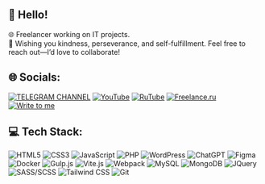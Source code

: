 ## 👋 Hello!

🌐 Freelancer working on IT projects.<br>🌟 Wishing you kindness, perseverance, and self-fulfillment. Feel free to reach out—I’d love to collaborate!

## 🌐 Socials:
[![TELEGRAM CHANNEL](https://img.shields.io/badge/Telegram-2CA5E0?style=for-the-badge&logo=telegram&logoColor=white)](https://t.me/CodderDiary) [![YouTube](https://img.shields.io/badge/YouTube-FF0000?style=for-the-badge&logo=youtube&logoColor=white)](https://www.youtube.com/@ArtoymShulyak) [![RuTube](https://img.shields.io/badge/RuTube-000000?style=for-the-badge&logoColor=white)](https://rutube.ru/channel/55940996/) [![Freelance.ru](https://img.shields.io/badge/Freelance.ru-18A303?style=for-the-badge&logoColor=white)](https://freelance.ru/ArtoymShulyak) [![Write to me](https://img.shields.io/badge/Write_to_me-0088CC?style=for-the-badge&logo=telegram&logoColor=white)](https://t.me/ArtoymShulyak)  
 


## 💻 Tech Stack:
![HTML5](https://img.shields.io/badge/html5-%23E34F26.svg?style=for-the-badge&logo=html5&logoColor=white) ![CSS3](https://img.shields.io/badge/css3-%231572B6.svg?style=for-the-badge&logo=css3&logoColor=white) ![JavaScript](https://img.shields.io/badge/javascript-%23323330.svg?style=for-the-badge&logo=javascript&logoColor=%23F7DF1E) ![PHP](https://img.shields.io/badge/php-%23777BB4.svg?style=for-the-badge&logo=php&logoColor=white) ![WordPress](https://img.shields.io/badge/WordPress-%23117AC9.svg?style=for-the-badge&logo=WordPress&logoColor=white) ![ChatGPT](https://img.shields.io/badge/chatGPT-74aa9c?style=for-the-badge&logo=openai&logoColor=white) ![Figma](https://img.shields.io/badge/figma-%23F24E1E.svg?style=for-the-badge&logo=figma&logoColor=white) ![Docker](https://img.shields.io/badge/docker-%230db7ed.svg?style=for-the-badge&logo=docker&logoColor=white) ![Gulp.js](https://img.shields.io/badge/Gulp.js-%23CF4647.svg?style=for-the-badge&logo=gulp&logoColor=white) ![Vite.js](https://img.shields.io/badge/Vite.js-%236A11FF.svg?style=for-the-badge&logo=vite&logoColor=white) ![Webpack](https://img.shields.io/badge/webpack-%238DD6F9.svg?style=for-the-badge&logo=webpack&logoColor=black) ![MySQL](https://img.shields.io/badge/MySQL-%234479A1.svg?style=for-the-badge&logo=mysql&logoColor=white) ![MongoDB](https://img.shields.io/badge/MongoDB-%233F9C47.svg?style=for-the-badge&logo=mongodb&logoColor=white) ![JQuery](https://img.shields.io/badge/jquery-%230769AD.svg?style=for-the-badge&logo=jquery&logoColor=white) ![SASS/SCSS](https://img.shields.io/badge/SASS-%23CC6699.svg?style=for-the-badge&logo=sass&logoColor=white) ![Tailwind CSS](https://img.shields.io/badge/Tailwind_CSS-%2338B2AC.svg?style=for-the-badge&logo=tailwindcss&logoColor=white) ![Git](https://img.shields.io/badge/Git-%23F05032.svg?style=for-the-badge&logo=git&logoColor=white)  








